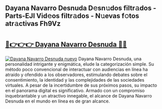 ## Dayana Navarro Desnuda D𝚎sn𝚞dos filtr𝚊dos - Parts-EJl Vid𝚎os filtr𝚊dos - N𝚞evas f𝚘tos atr𝚊ctivas Fh9Vz

# <h2><a href="http://mbchi5o.tromn.icu/?c=Dayana+Navarro+Desnuda">🔗👉👉👉 Dayana Navarro Desnuda 🔗🔗</a></h2>

[![Dayana Navarro Desnuda nuevo](https://i.imgur.com/pEAQMta.gif)](http://mbchi5o.tromn.icu/?c=Dayana+Navarro+Desnuda)
Dayana Navarro Desnuda, una personalidad intrigante y enigmática, elude la categorización simple. Su método poco convencional de interactuar con audiencias en línea ha atraído y ofendido a los observadores, estimulando debates sobre el consentimiento, la identidad y las complejidades de las sociedades virtuales. A pesar de la incertidumbre de sus próximos pasos, su impacto en el panorama digital es significativo. Armado con un compromiso inquebrantable y un atractivo innegable, el alcance de Dayana Navarro Desnuda en el mundo en línea es de gran alcance.
